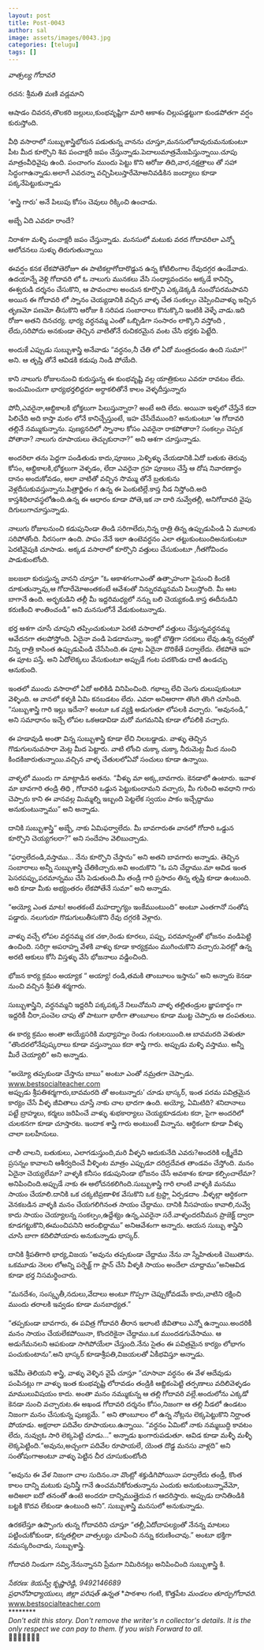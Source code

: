 ```yaml
---
layout: post
title: Post-0043
author: sal
image: assets/images/0043.jpg
categories: [telugu]
tags: []
---
```

*వాత్సల్య గోదావరి*  <br>
   <br>
 రచన: శ్రీమతి మణి వడ్లమాని  <br>
   <br>
 ఆషాడం చివరన,తొలకరి జల్లులు,కుంభవృష్టిగా   మారి ఆకాశం  చిల్లుపడ్డట్టుగా కుండపోతగా  వర్షం కురుస్తోంది.  <br>
   <br>
 వీధి వసారాలో సుబ్బుశాస్త్రిభోరున పడుతున్న వానను చూస్తూ,మనసులోబావురుమనుకుంటూ పీట మీద కూర్చొని శివ పంచాక్షరీ జపం చేస్తున్నాడు.పెదాలుమాత్రమేజపిస్తున్నాయి.చూపు మాత్రంవీధివైపు ఉంది. పంచాంగం ముందు పెట్టు కొని ఆరోజు తిది,వార,నక్షత్రాలు తో సహా సిద్ధంగాఉన్నాడు.అలాగే ఎవరన్నా వచ్చిపిలుస్తారేమోఅనివడికిన జంద్యాలు కూడా పక్కనేపెట్టుకున్నాడు  <br>
   <br>
 ‘శాస్త్రి గారు’ అనే పిలుపు కోసం చెవులు రిక్కించి ఉంచాడు.  <br>
   <br>
 అబ్బే ఏది ఎవరూ  రాందే?  <br>
   <br>
 నిరాశగా  మళ్ళి పంచాక్షరీ జపం చేస్తున్నాడు. మనసులో మటుకు వరద గోదావరిలా ఎన్నో ఆలోచనలు సుళ్ళు తిరుగుతున్నాయి  <br>
   <br>
 ఈవర్షం కనక లేకపోతెరోజూ  ఈ పాటికల్లాగోదారొడ్డున ఉన్న  కోటిలింగాల  రేవుదగ్గర  ఉండేవాడు. ఉదయాన్నే వెళ్లి గోదావరి లో ఓ నాలుగు మునకలు వేసి  సంధ్యావందనం అక్కడే కానిచ్చి, ఈశ్వరుడి దర్శనం చేసుకొని,  ఆ పావంచాల అంచున కూర్చొని  ఎక్కడెక్కడి నుంచోపరమపావని అయిన  ఈ  గోదావరి లో స్నానం చెయ్యడానికి  వచ్చిన వాళ్ళ చేత సంకల్పం చెప్పించివాళ్ళు ఇచ్చిన తృణమో పణమో  తీసుకొని  ఆరోజు కి సరిపడ సంబారాలు కొనుక్కొని  ఇంటికి వెళ్ళే వాడు.ఇది రోజూ అతని దినచర్య. భార్య వర్ధనమ్మ ఎంతో ఒబ్బిడిగా సంసారం లాక్కొని వస్తోంది , లేదు,సరిపోదు అనకుండా తెచ్చిన వాటితోనే రుచికరమైన వంట చేసి భర్తకు పెట్టేది.  <br>
   <br>
 అందుకే ఎప్పుడు సుబ్బుశాస్త్రి అనేవాడు “వర్ధనం,నీ చేతి లో ఏదో మంత్రదండం ఉంది సుమా!” అని. ఆ తృప్తి తోనే ఆవిడకి కడుపు నిండి పోయేది.  <br>
   <br>
 కాని  నాలుగు రోజులనుంచి కురుస్తున్న ఈ కుంభవృష్టి  వల్ల యాత్రికులు ఎవరూ రావటం లేదు. ఇంచుమించుగా భార్యభర్తలిద్దరూ  అర్ధాకలితోనే కాలం వెళ్ళదీస్తున్నారు  <br>
   <br>
 పోనీ,ఎవరైనా,ఆభ్దికాలకి భోక్తలుగా పిలుస్తున్నారా? అంటే అది లేదు. అయినా ఇళ్ళలో చేస్తేనే కదా  పిలిచేది అది కాస్తా మఠం  లోనే  కానిచ్చేస్తుంటే, ఇహ  చేసేదేముంది? అనుకుంటూ ‘ఆ గోదావరి తల్లినే నమ్ముకున్నాను. పుణ్యనదిలో స్నానాల కోసం ఎవరైనా రాకపోతారా? సంకల్పం చెప్పక పోతానా? నాలుగు రూపాయలు తెచ్చుకురానా?” అని ఆశగా చూస్తున్నాడు.  <br>
   <br>
 అందరిలా తను పెద్దగా పండితుడు కాదు,పూజలు ,పెళ్ళిళ్ళు చేయడానికి.ఏదో  బతుకు తెరువు కోసం, ఆభ్దికాలకి,భోక్తలుగా వెళ్ళడం, లేదా ఎవరైనా గ్రహ పూజలు చేస్తే ఆ దోష నివారణార్ధం దానం అందుకోవడం, అలా వాటితో వచ్చిన సొమ్ము తోనే  బ్రతుకును  వెళ్లదీసుకువస్తున్నాను.పిత్రార్జితం గ ఉన్న ఈ పెంకుటిల్లే.కాస్త నీడ నిస్తోంది.అది కాస్తశిధిలావస్థలోఉంది.ఉన్న ఈ ఆధారం  కూడా పోతె,ఇక నా దారి  నువ్వేతల్లీ, అనిగోదావరి వైపు దిగులుగాచూస్తున్నాడు.  <br>
   <br>
 నాలుగు రోజులనుంచి కడుపునిండా తిండి సరిగాలేదు,నిన్న రాత్రి తిన్న ఉప్పుడుపిండి ఏ మూలకు సరిపోతోంది. నీరసంగా ఉంది. పాపం నేనే ఇలా ఉంటెవర్ధనం  ఎలా తట్టుకుంటుందిఅనుకుంటూ పెరటివైపుకి చూసాడు. అక్కడ వసారాలో కూర్చొని వత్తులు చేసుకుంటూ ,గీతగోవిందం పాడుకుంటోంది.  <br>
   <br>
 జలజలా కురుస్తున్న వానని చూస్తూ “ఓ ఆకాశగంగాఎంతో ఉత్సాహంగా పైనుంచి కిందకి దూకుతున్నావు,ఆ గోదారేమోఅంతకంటే ఆవేశంతో నిన్నురమ్మనమని పిలుస్తోంది. మీ ఆట బాగానే ఉంది. అర్భకుడిని తల్లీ  మీ ఇద్దరిమధ్యలో  నన్ను బలి చెయ్యకండి.కాస్త  ఈదీనుడిని కరుణించి శాంతించండి” అని మనసులోనే వేడుకుంటున్నాడు.  <br>
   <br>
 భర్త ఆశగా చూసే చూపుని తప్పించుకుంటూ పెరటి వసారాలో వత్తులు చేస్తున్నవర్ధనమ్మ ఆవేదనగా తలపోస్తోంది. ఏదైనా వండి పెడదామన్నా, ఇంట్లో బొత్తిగా సరకులు  లేవు.ఉన్న రవ్వతో నిన్న రాత్రి కాసింత ఉప్పుడుపిండి చేసేసింది.ఈ పూట  ఏదైనా దొరికేతే పర్వాలేదు. లేకపోతె ఇహ ఈ పూట పస్తే. అని  ఏదోలెక్కలు వేసుకుంటూ అప్పుడే  గంట పదకొండు దాటి ఉండచ్చు ఆనుకుంది.  <br>
   <br>
 ఇంతలో   ముందు  వసారాలో ఏదో అలికిడి వినిపించింది. గభాల్న లేచి చెంగు దులుపుకుంటూ  వెళ్ళింది.  ఆ వానలో కళ్ళకి ఏమి కనబడటం లేదు. ఎవరా అనిఆరాగా తొంగి తొంగి చూసింది. “సుబ్బుశాస్త్రి  గారి ఇల్లు ఇదేనా?  అంటూ ఒక వ్యక్తి అడుగుతూ లోపలకి వచ్చారు. “అవునండి,” అని సమాధానం ఇచ్చే లోపల ఒకఆడావిడా మరో  మగమనిషి కూడా లోపలికి వచ్చారు.  <br>
   <br>
 ఈ హడావుడి అంతా విన్న సుబ్బుశాస్త్రి కూడా  లేచి నిలబడ్డాడు. వాళ్ళు తెచ్చిన గొడుగులనువసారా మెట్ల మీద పెట్టారు. వాటి లోంచి చుక్కా చుక్కా నీరుమెట్ల మీద నుంచి కిందకిజారుతున్నాయి.వచ్చిన వాళ్ళ చేతులలోఏవో సంచులు కూడా ఉన్నాయి.  <br>
   <br>
 వాళ్ళలో  ముందు గా మాట్లాడిన అతను. “వీళ్ళు మా అక్క,బావగారు.  కెనడాలో ఉంటారు. ఇవాళ మా బావగారి తండ్రి తిధి , గోదావరి ఒడ్డున పెట్టుకుందామని  వచ్చారు, మీ గురించి అవధాని గారు చెప్పారు కాని ఈ వానవల్ల మిమ్మల్ని ఇబ్బంది పెట్టలేక  స్వయం పాకం ఇచ్చేద్దాము అనుకుంటున్నాము”  అని అన్నాడు.  <br>
   <br>
 దానికి  సుబ్బుశాస్త్రి“ అబ్బే, నాకు ఏమిఫర్వాలేదు. మీ బావగారుఈ వానలో గోదారి ఒడ్డున కూర్చొని చెయ్యగలరా?”  అని సందేహం వెలిబుచ్చాడు.  <br>
   <br>
 “ఫర్వాలేదండి,వస్తాము… నేను కూర్చొని చేస్తాను” అని అతని బావగారు అన్నాడు. తెచ్చిన సంబారాలు అన్నీ సుబ్బుశాస్త్రి చేతికిచ్చారు.అవి అందుకొని “ఓ పని చేద్దాము.మా ఆవిడ ఇంత పెసరపప్పు,పరమాన్నము చేసి పెడుతుంది.మీ తండ్రి గారి ప్రసాదం తిన్న తృప్తి కూడా ఉంటుంది. అది కూడా మీకు అభ్యంతరం లేకపోతేనే సుమా” అని అన్నాడు.  <br>
   <br>
 “అయ్యో ఎంత మాట! అంతకంటే మహద్భాగ్యం ఇంకేముంటుంది” అంటూ ఎంతగానో సంతోష పడ్డారు. నలుగురూ గొడుగులుతీసుకొని రేవు దగ్గరకి వెళ్లారు.  <br>
   <br>
 వాళ్ళు వచ్చే లోపల వర్ధనమ్మ చక చకా,రెండు కూరలు, పప్పు, పరమాన్నంతో భోజనం వండిపెట్టి ఉంచింది. సరిగ్గా అపరాహ్న వేళకి వాళ్ళు కూడా కార్యక్రమం ముగించుకొని వచ్చారు.పెరట్లో ఉన్న అరటి ఆకులు కోసి  విస్తళ్ళు వేసి భోజనాలు వడ్డించింది.  <br>
   <br>
 భోజన కార్య క్రమం అయ్యాక “ అయ్యా! రండి,తమకి  తాంబూలం  ఇస్తాను” అని అన్నారు కెనడా నుంచి వచ్చిన శ్రీపతి శర్మగారు.  <br>
   <br>
 సుబ్బుశాస్త్రిని, వర్ధనమ్మని ఇద్దరినీ పక్కపక్కనే నిలుచోమని వాళ్ళ తల్లితండ్రుల జ్ఞాపకార్థం గా ఇద్దరికీ చీరా,పంచెల చాపు  తో పాటుగా  భారీగా  తాంబూలం కూడా ముట్ట చెప్పారు ఆ దంపతులు.  <br>
   <br>
 ఈ కార్య క్రమం అంతా అయ్యేసరికి మధ్యాహ్నం రెండు గంటలయింది.ఆ బావమరది వెళుతూ “తొందరలోనేపుష్కరాలు కూడా వస్తున్నాయి కదా శాస్త్రి గారు. అప్పుడు మళ్ళి వస్తాము. అన్నీ మీరే చెయ్యాలి” అని అన్నాడు.  <br>
   <br>
 “అయ్యో తప్పకుండా చేస్తాను బాబు” అంటూ ఎంతో నమ్రతగా చెప్పాడు.  <br>
 www.bestsocialteacher.com  <br>
 అప్పుడు శ్రీపతిశర్మగారు,బావమరది తో అంటున్నారు’ చూడు భాస్కర్, ఇంత పరమ పవిత్రమైన కార్యం చేసే వీళ్ళ జీవితాలు చూస్తే నాకు చాల భాదగా ఉంది. అయ్యో, ఏమిటిది? శనిదానాలు పట్టే బ్రాహ్మలు, కర్మలు జరిపించే వాళ్ళు శుభకార్యాలు చెయ్యకూడదుట కదా, పైగా అందరిలో చులకనగా కూడా చూస్తారట. ఇందాక శాస్త్రి గారు అంటుంటే విన్నాను. ఆర్ధికంగా కూడా వీళ్ళు చాలా  బలహీనులు.  <br>
   <br>
 చాలీ చాలని, బతుకులు, ఎలాగడుస్తుంది,మరి వీళ్ళని ఆదుకునేది ఎవరు?అందరికి లక్ష్మీదేవి ప్రసన్నం కావాలని  ఆశీర్వదించే  వీళ్ళింట మాత్రం ఎప్పుడూ దరిద్రదేవత తాండవం చేస్తోంది. మనం ఏదైనా చెయ్యలేమా? వాళ్ళకి కనీసం కడుపునిండా భోజనం చేసే అవకాశం కూడా కల్పించాలేమా? అనిపించింది.అప్పుడే  నాకు ఈ ఆలోచనకలిగింది.సుబ్బుశాస్త్రి గారి లాంటి వాళ్ళకి మనము సాయం చేయాలి.దానికి ఒక చక్కటిప్రణాళిక వేసుకొని  ఒక ట్రస్ట్గా ఏర్పడదాం .వీళ్ళల్లా ఆర్ధికంగా వెనకబడిన వాళ్ళకి మనం చేయగలిగినంత సాయం చేద్దాము. దానికి  నీసహయం కావాలి,నువ్వే కాదు సాయం చెయ్యాలన్న సంకల్పం,ఉద్దేశ్యం ఉన్న,ఎవరైనా సరే.వాళ్ళందరనీమన ప్రాజెక్ట్ ద్వారా కూడగట్టుకొని,ఈమంచిపనిని ఆరంభిద్దాము” అనిఆవేశంగా అన్నారు.           ఆయన సుబ్బు శాస్త్రిని చూసి బాగా కదిలిపోయారు అనుకున్నాడు భాస్కర్.  <br>
   <br>
 దానికి శ్రీపతిగారి భార్య,విజయ “అవును తప్పకుండా చేద్దాము నేను నా స్నేహితులకి చెబుతాను. ఒకమూడు నెలల లోఅన్ని పర్ఫెక్ట్ గా ప్లాన్ చేసి వీళ్ళకి సాయం అందేలా చూద్దాము”అనిఆవిడ కూడా భర్త నిసమర్థించారు.  <br>
   <br>
 “మనదేశం, సంస్కృతీ,నదులు,వేదాలు అంటూ గొప్పగా చెప్పుకోవడమే కాదు,వాటిని రక్షించి ముందు తరాలకి ఇవ్వడం కూడా  మనబాధ్యత.”  <br>
   <br>
 “తప్పకుండా బావగారు, ఈ పవిత్ర గోదావరి తీరాన  ఇలాంటి జీవితాలు ఎన్నో ఉన్నాయి.అందరికీ మనం సాయం చేయలేకపోయినా,  కొందరికైనా  చేద్దాము.ఒక ముందడగువేసాము. ఆ అడుగేమనలని ఆపకుండా సాగిపోయేలా చేస్తుంది.నేను సైతం ఈ పవిత్రమైన కార్యం లోభాగం పంచుకుంటాను”.అని భాస్కర్ కూడాశ్రీపతి,విజయలతో ఏకీభవిస్తూ  అన్నాడు.  <br>
   <br>
 ఇవేమీ తెలియని శాస్త్రి, వాళ్ళు వెళ్ళిన వైపే చూస్తూ “చూసావా వర్ధనం ఈ వేళ ఆదేవుడు పంపినట్లు గా వాళ్ళు ఇంత కుంభవృష్టి లోరావడం తండ్రికి ఆబ్దికంపెట్టి తర్పణాలు వదిలివెళ్ళడం మాములువిషయం కాదు. అంతా  మనం నమ్ముకున్న  ఆ తల్లి గోదావరి వల్లే.అందులోను ఎక్కడో కెనడా నుంచి వచ్చారుట.ఈ అఖండ గోదావరి దర్శనం కోసం,నిజంగా ఆ తల్లి నీడలో ఉండటం నిజంగా మనం  చేసుకున్న పుణ్యమే. ” అని  తాంబూలం లో ఉన్న నోట్లను లెక్కపెట్టుకొని  నిర్ఘాంత పోయాడు. అక్షరాలా పదివేల రూపాయలు.ఉన్నాయి.           “వర్ధనం ఏమిటో నాకు నమ్మబుద్ధి కావటం లేదు, నువ్వుఓ సారి లెక్కపెట్టి  చూడు…” అన్నాడు ఖంగారుపడుతూ. ఆవిడ కూడా మళ్ళీ మళ్ళీ లెక్కపెట్టింది.“అవును,అచ్చంగా పదివేల రూపాయలే, యెంత దొడ్డ మనసు వాళ్లది” అని సంతోషంగాఅంటూ వాళ్ళు పెట్టిన చీర చూసుకుంటోంది  <br>
   <br>
 “అవును ఈ వేళ నిజంగా  చాల సుదినం.నా వొంట్లో శక్తుడిగిపోయినా  పర్వాలేదు తండ్రీ, కొంత కాలం దాన్ని మటుకు పునిస్త్రీ  గానే ఉంచమనికోరుతున్నాను  ఎందుకు అనుకుంటున్నావేమో, అదిఅలా ఐదో తనంతో ఉంటె అందరూ దాన్నిముత్తైదువ గ  ఆదరిస్తారు. అప్పుడు దానితిండికి బట్టకి కొదవ లేకుండా ఉంటుంది అని”. సుబ్బుశాస్త్రి మనసులో అనుకున్నాడు.  <br>
   <br>
 ఉరకలేస్తూ ఉప్పొంగు తున్న గోదావరిని చూస్తూ “తల్లీ,ఏదోచాపల్యంతో నేనన్న మాటలు పట్టించుకోకుండా, కన్నతల్లిలా వాత్సల్యం  చూపించి నన్ను  కరుణించావు.” అంటూ భక్తిగా నమస్కరించాడు, సుబ్బుశాస్త్రి.  <br>
   <br>
 గోదావరి నిండుగా  నవ్వి,నేనున్నానని  ప్రేమగా నిమిరినట్లు అనిపించింది సుబ్బుశాస్త్రి కి.  <br>
   <br>
 *సేకరణ: కెయస్వీ కృష్ణారెడ్డి, 9492146689*  <br>
 *ప్రధానోపాధ్యాయులు, జిల్లా పరిషత్ ఉన్నత* *పాఠశాల గంటి, కొత్తపేట *మండలం తూర్పుగోదావరి.*  <br>
 www.bestsocialteacher.com  <br>
 ********  <br>
 _*Don't edit this story. Don't remove the writer's n collector's details. It is the only respect we can pay to them. If you wish Forward to all.*_  <br>
 🙏💐🙏💐🙏💐🙏